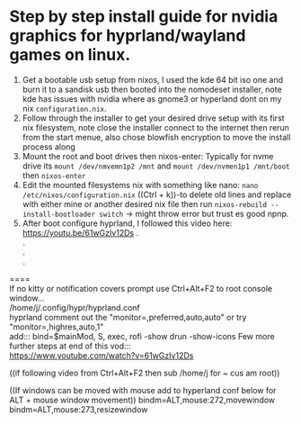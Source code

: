 # Step by step install guide for nvidia graphics for hyprland/wayland games on linux.    
  
1) Get a bootable usb setup from nixos, I used the kde 64 bit iso one and burn it to a sandisk usb then booted into the nomodeset installer, note kde has issues with nvidia where as gnome3 or hyperland dont on my nix ```configuration.nix```.  
2) Follow through the installer to get your desired drive setup with its first nix filesystem, note close the installer connect to the internet then rerun from the start menue, also chose blowfish encryption to move the install process along
3) Mount the root and boot drives then nixos-enter: Typically for nvme drive its ```mount /dev/nmvemn1p2 /mnt``` and ```mount /dev/nvmen1p1 /mnt/boot``` then ```nixos-enter```
4) Edit the mounted filesystems nix with something like nano: ```nano /etc/nixos/configuration.nix``` ((Ctrl + k))-to delete old lines and replace with either mine or another desired nix file then run ```nixos-rebuild --install-bootloader switch``` -> might throw error but trust es good npnp.
5) After boot configure hyprland, I followed this video here: https://youtu.be/61wGzIv12Ds
.  
.  
.  
.  
  
====  
If no kitty or notification covers prompt use Ctrl+Alt+F2 to root console window...  
/home/j/.config/hypr/hyprland.conf  
hyprland comment out the "monitor=,preferred,auto,auto" or try "monitor=,highres,auto,1"   
add:::  bind=$mainMod, S, exec, rofi -show drun -show-icons
  Few more further steps at end of this vod:::  
https://www.youtube.com/watch?v=61wGzIv12Ds  
  
((if following video from Ctrl+Alt+F2 then sub /home/j for ~ cus am root))  

((If windows can be moved with mouse add to hyperland conf below for ALT + mouse window movement))
bindm=ALT,mouse:272,movewindow
bindm=ALT,mouse:273,resizewindow
